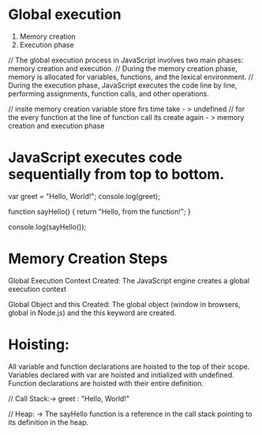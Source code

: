 # Global execution 
1. Memory creation 
2. Execution phase 

// The global execution process in JavaScript involves two main phases: memory creation and execution.
// During the memory creation phase, memory is allocated for variables, functions, and the lexical environment.
// During the execution phase, JavaScript executes the code line by line, performing assignments, function calls, and other operations.

//  insite memory creation variable store firs time take - > undefined 
//  for the every function at the line of function call its create again - > memory creation and execution phase

# JavaScript executes code sequentially from top to bottom.

var greet = "Hello, World!";
console.log(greet);

function sayHello() {
    return "Hello, from the function!";
}

console.log(sayHello());

# Memory Creation Steps
Global Execution Context Created:
The JavaScript engine creates a global execution context

Global Object and this Created:
The global object (window in browsers, global in Node.js) and the this keyword are created.
# Hoisting:
All variable and function declarations are hoisted to the top of their scope.
Variables declared with var are hoisted and initialized with undefined.
Function declarations are hoisted with their entire definition.


// Call Stack:->  greet : "Hello, World!"

// Heap: -> The sayHello function is a reference in the call stack pointing to its definition in the heap.